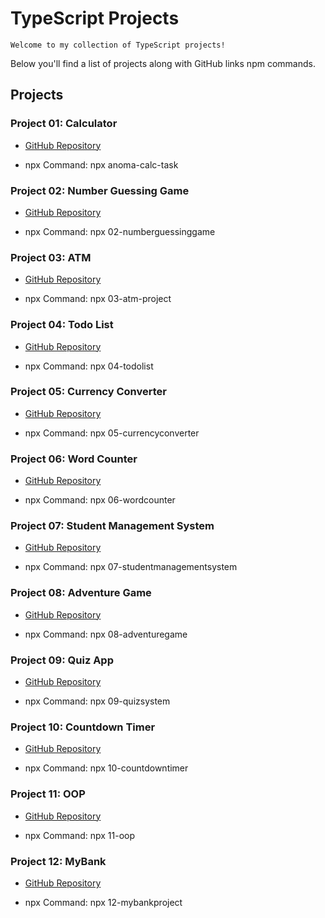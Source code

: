 # TypeScript Projects

    Welcome to my collection of TypeScript projects!

Below you'll find a list of projects along with GitHub links npm commands.

## Projects
### Project 01: Calculator
- [GitHub Repository](https://github.com/anomasahar/Typescript-Projects/tree/29e5e839eb2275b797fec8ac6e2e4bdba1af29b9/01-Cli-Calculator)

- npx Command: npx anoma-calc-task 

### Project 02: Number Guessing Game
- [GitHub Repository](https://github.com/anomasahar/Typescript-Projects/tree/29e5e839eb2275b797fec8ac6e2e4bdba1af29b9/02-NumberGuessingGame)

- npx Command: npx 02-numberguessinggame

### Project 03: ATM
- [GitHub Repository](https://github.com/anomasahar/Typescript-Projects/tree/29e5e839eb2275b797fec8ac6e2e4bdba1af29b9/03-ATM)

- npx Command: npx 03-atm-project

### Project 04: Todo List
- [GitHub Repository](https://github.com/anomasahar/Typescript-Projects/tree/29e5e839eb2275b797fec8ac6e2e4bdba1af29b9/04-TodoList)

- npx Command: npx 04-todolist

### Project 05: Currency Converter
- [GitHub Repository](https://github.com/anomasahar/Typescript-Projects/tree/29e5e839eb2275b797fec8ac6e2e4bdba1af29b9/05-CurrencyConverter)

- npx Command: npx 05-currencyconverter

### Project 06: Word Counter
- [GitHub Repository](https://github.com/anomasahar/Typescript-Projects/tree/29e5e839eb2275b797fec8ac6e2e4bdba1af29b9/06-WordCounter)

- npx Command: npx 06-wordcounter

### Project 07: Student Management System
- [GitHub Repository](https://github.com/anomasahar/Typescript-Projects/tree/29e5e839eb2275b797fec8ac6e2e4bdba1af29b9/07-StudentManagementSystem)

- npx Command: npx 07-studentmanagementsystem

### Project 08: Adventure Game
- [GitHub Repository](https://github.com/anomasahar/Typescript-Projects/tree/29e5e839eb2275b797fec8ac6e2e4bdba1af29b9/08-AdventureGame)

- npx Command: npx 08-adventuregame

### Project 09: Quiz App
- [GitHub Repository](https://github.com/anomasahar/Typescript-Projects/tree/29e5e839eb2275b797fec8ac6e2e4bdba1af29b9/09-QuizApp)

- npx Command: npx 09-quizsystem

### Project 10: Countdown Timer
- [GitHub Repository](https://github.com/anomasahar/Typescript-Projects/tree/29e5e839eb2275b797fec8ac6e2e4bdba1af29b9/10-CountdownTimer)

- npx Command: npx 10-countdowntimer

### Project 11: OOP
- [GitHub Repository](https://github.com/anomasahar/Typescript-Projects/tree/29e5e839eb2275b797fec8ac6e2e4bdba1af29b9/11-OOP)

- npx Command: npx 11-oop

### Project 12: MyBank
- [GitHub Repository](https://github.com/anomasahar/Typescript-Projects/tree/29e5e839eb2275b797fec8ac6e2e4bdba1af29b9/12-MyBank)

- npx Command: npx 12-mybankproject






    

